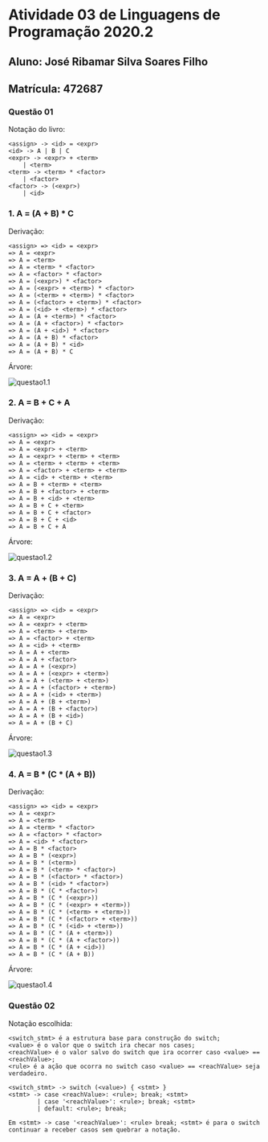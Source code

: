 # Atividade 03 de Linguagens de Programação 2020.2

## Aluno: José Ribamar Silva Soares Filho
## Matrícula: 472687

### Questão 01

Notação do livro:

```
<assign> -> <id> = <expr>
<id> -> A | B | C
<expr> -> <expr> + <term>
    | <term>
<term> -> <term> * <factor>
    | <factor>
<factor> -> (<expr>)
    | <id>
```

### 1. A = (A + B) * C

Derivação:
```
<assign> => <id> = <expr>
=> A = <expr>
=> A = <term>
=> A = <term> * <factor>
=> A = <factor> * <factor>
=> A = (<expr>) * <factor>
=> A = (<expr> + <term>) * <factor>
=> A = (<term> + <term>) * <factor>
=> A = (<factor> + <term>) * <factor>
=> A = (<id> + <term>) * <factor>
=> A = (A + <term>) * <factor>
=> A = (A + <factor>) * <factor>
=> A = (A + <id>) * <factor>
=> A = (A + B) * <factor>
=> A = (A + B) * <id>
=> A = (A + B) * C
```

Árvore:

![questao1.1](1.1.png)
### 2. A = B + C + A

Derivação:
```
<assign> => <id> = <expr>
=> A = <expr>
=> A = <expr> + <term>
=> A = <expr> + <term> + <term>
=> A = <term> + <term> + <term>
=> A = <factor> + <term> + <term>
=> A = <id> + <term> + <term>
=> A = B + <term> + <term>
=> A = B + <factor> + <term>
=> A = B + <id> + <term>
=> A = B + C + <term>
=> A = B + C + <factor>
=> A = B + C + <id>
=> A = B + C + A
```

Árvore:

![questao1.2](1.2.png)
### 3. A = A + (B + C)

Derivação:
```
<assign> => <id> = <expr>
=> A = <expr>
=> A = <expr> + <term>
=> A = <term> + <term>
=> A = <factor> + <term>
=> A = <id> + <term>
=> A = A + <term>
=> A = A + <factor>
=> A = A + (<expr>)
=> A = A + (<expr> + <term>)
=> A = A + (<term> + <term>)
=> A = A + (<factor> + <term>)
=> A = A + (<id> + <term>)
=> A = A + (B + <term>)
=> A = A + (B + <factor>)
=> A = A + (B + <id>)
=> A = A + (B + C)
```

Árvore:

![questao1.3](1.3.png)
### 4. A = B * (C * (A + B))

Derivação:
```
<assign> => <id> = <expr>
=> A = <expr>
=> A = <term>
=> A = <term> * <factor>
=> A = <factor> * <factor>
=> A = <id> * <factor>
=> A = B * <factor>
=> A = B * (<expr>)
=> A = B * (<term>)
=> A = B * (<term> * <factor>)
=> A = B * (<factor> * <factor>)
=> A = B * (<id> * <factor>)
=> A = B * (C * <factor>)
=> A = B * (C * (<expr>))
=> A = B * (C * (<expr> + <term>))
=> A = B * (C * (<term> + <term>))
=> A = B * (C * (<factor> + <term>))
=> A = B * (C * (<id> + <term>))
=> A = B * (C * (A + <term>))
=> A = B * (C * (A + <factor>))
=> A = B * (C * (A + <id>))
=> A = B * (C * (A + B))
```

Árvore:

![questao1.4](1.4.png)

### Questão 02

Notação escolhida:
```
<switch_stmt> é a estrutura base para construção do switch;
<value> é o valor que o switch ira checar nos cases;
<reachValue> é o valor salvo do switch que ira ocorrer caso <value> == <reachValue>;
<rule> é a ação que ocorra no switch caso <value> == <reachValue> seja verdadeiro.

<switch_stmt> -> switch (<value>) { <stmt> } 
<stmt> -> case <reachValue>: <rule>; break; <stmt>
        | case '<reachValue>': <rule>; break; <stmt>
        | default: <rule>; break;

Em <stmt> -> case '<reachValue>': <rule> break; <stmt> é para o switch continuar a receber casos sem quebrar a notação.
```